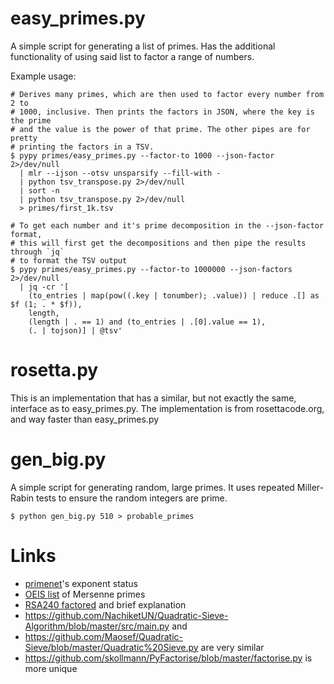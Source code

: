 # easy_primes.py

A simple script for generating a list of primes. Has the additional
functionality of using said list to factor a range of numbers.

Example usage:
```
# Derives many primes, which are then used to factor every number from 2 to
# 1000, inclusive. Then prints the factors in JSON, where the key is the prime
# and the value is the power of that prime. The other pipes are for pretty
# printing the factors in a TSV.
$ pypy primes/easy_primes.py --factor-to 1000 --json-factor 2>/dev/null
  | mlr --ijson --otsv unsparsify --fill-with -
  | python tsv_transpose.py 2>/dev/null
  | sort -n
  | python tsv_transpose.py 2>/dev/null
  > primes/first_1k.tsv

# To get each number and it's prime decomposition in the --json-factor format,
# this will first get the decompositions and then pipe the results through `jq`
# to format the TSV output
$ pypy primes/easy_primes.py --factor-to 1000000 --json-factors 2>/dev/null
  | jq -cr '[
    (to_entries | map(pow((.key | tonumber); .value)) | reduce .[] as $f (1; . * $f)),
    length,
    (length | . == 1) and (to_entries | .[0].value == 1),
    (. | tojson)] | @tsv'
```

# rosetta.py

This is an implementation that has a similar, but not exactly the same, interface
as to easy_primes.py. The implementation is from rosettacode.org, and way faster
than easy_primes.py

# gen_big.py

A simple script for generating random, large primes. It uses repeated
Miller-Rabin tests to ensure the random integers are prime.

```
$ python gen_big.py 510 > probable_primes
```

# Links

* [primenet](https://www.mersenne.org/primenet/)'s exponent status
* [OEIS list](https://oeis.org/A000043/list) of Mersenne primes
* [RSA240 factored](https://lists.gforge.inria.fr/pipermail/cado-nfs-discuss/2019-December/001139.html) and brief explanation
* https://github.com/NachiketUN/Quadratic-Sieve-Algorithm/blob/master/src/main.py and
* https://github.com/Maosef/Quadratic-Sieve/blob/master/Quadratic%20Sieve.py are very similar
* https://github.com/skollmann/PyFactorise/blob/master/factorise.py is more unique
